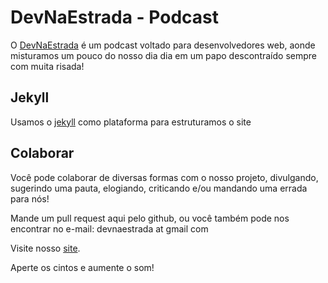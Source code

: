 # DevNaEstrada - Podcast

O [DevNaEstrada](http://devnaestrada.com.br) é um podcast voltado para desenvolvedores web, aonde misturamos um pouco do nosso dia
dia em um papo descontraído sempre com muita risada!

## Jekyll

Usamos o [jekyll](http://jekyllrb.com/) como plataforma para estruturamos o site

## Colaborar

Você pode colaborar de diversas formas com o nosso projeto, divulgando, sugerindo uma pauta, elogiando, criticando e/ou mandando uma errada para nós!

Mande um pull request aqui pelo github, ou você também pode nos encontrar no e-mail: devnaestrada at gmail com

Visite nosso [site](http://devnaestrada.com.br).

Aperte os cintos e aumente o som!
